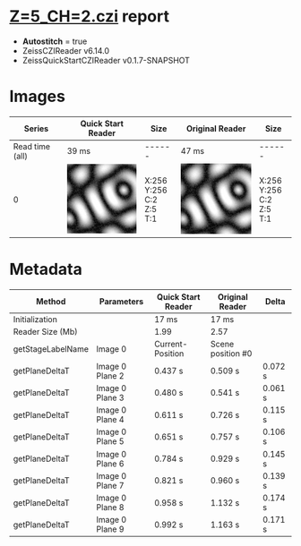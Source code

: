 # [Z=5_CH=2.czi](https://zenodo.org/record/7015307/files/Z%3D5_CH%3D2.czi) report
 - **Autostitch** = true
 - ZeissCZIReader v6.14.0
 - ZeissQuickStartCZIReader v0.1.7-SNAPSHOT

# Images 

| Series            | Quick Start Reader | Size | Original Reader | Size |
|-------------------|--------------------|------|-----------------|------|
| Read time (all)   |39 ms|------|47 ms|------|
|0|![Z=5_CH=2.quick_true.flat_true.stitch_true.series_0.jpg](Z=5_CH=2/Z=5_CH=2.quick_true.flat_true.stitch_true.series_0.jpg)|X:256<br>Y:256<br>C:2<br>Z:5<br>T:1|![Z=5_CH=2.quick_false.flat_true.stitch_true.series_0.jpg](Z=5_CH=2/Z=5_CH=2.quick_false.flat_true.stitch_true.series_0.jpg)|X:256<br>Y:256<br>C:2<br>Z:5<br>T:1|

# Metadata

|  Method            | Parameters       | Quick Start Reader | Original Reader | Delta  |
| -------------------|------------------|--------------------|-----------------|------- |
| Initialization     |                  |17 ms|17 ms|        |
| Reader Size (Mb)     |                  |1.99|2.57|        |
| getStageLabelName| Image 0 | Current-Position| Scene position #0| |
| getPlaneDeltaT| Image 0 Plane 2 |  0.437 s |  0.509 s | 0.072 s |
| getPlaneDeltaT| Image 0 Plane 3 |  0.480 s |  0.541 s | 0.061 s |
| getPlaneDeltaT| Image 0 Plane 4 |  0.611 s |  0.726 s | 0.115 s |
| getPlaneDeltaT| Image 0 Plane 5 |  0.651 s |  0.757 s | 0.106 s |
| getPlaneDeltaT| Image 0 Plane 6 |  0.784 s |  0.929 s | 0.145 s |
| getPlaneDeltaT| Image 0 Plane 7 |  0.821 s |  0.960 s | 0.139 s |
| getPlaneDeltaT| Image 0 Plane 8 |  0.958 s |  1.132 s | 0.174 s |
| getPlaneDeltaT| Image 0 Plane 9 |  0.992 s |  1.163 s | 0.171 s |
